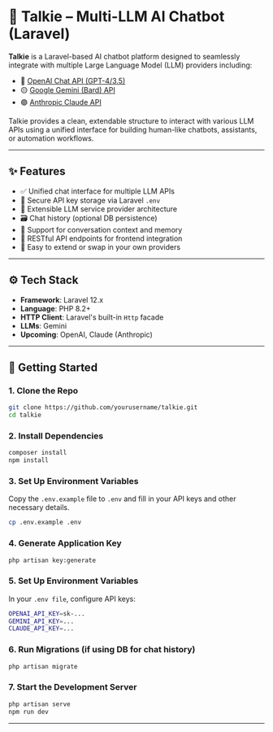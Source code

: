 # 🧠 Talkie – Multi-LLM AI Chatbot (Laravel)

**Talkie** is a Laravel-based AI chatbot platform designed to seamlessly integrate with multiple Large Language Model (LLM) providers including:

- 🔷 [OpenAI Chat API (GPT-4/3.5)](https://platform.openai.com/docs/)
- 🟡 [Google Gemini (Bard) API](https://ai.google.dev/)
- 🟣 [Anthropic Claude API](https://docs.anthropic.com/claude/docs)

Talkie provides a clean, extendable structure to interact with various LLM APIs using a unified interface for building human-like chatbots, assistants, or automation workflows.

---

## ✨ Features

- ✅ Unified chat interface for multiple LLM APIs
- 🔐 Secure API key storage via Laravel `.env`
- 🧩 Extensible LLM service provider architecture
- 🗃️ Chat history (optional DB persistence)
- 🧵 Support for conversation context and memory
- 📡 RESTful API endpoints for frontend integration
- 🔧 Easy to extend or swap in your own providers

---

## ⚙️ Tech Stack

- **Framework**: Laravel 12.x
- **Language**: PHP 8.2+
- **HTTP Client**: Laravel's built-in `Http` facade
- **LLMs**:  Gemini
- **Upcoming**: OpenAI, Claude (Anthropic)

---

## 🚀 Getting Started

### 1. Clone the Repo

```bash
git clone https://github.com/yourusername/talkie.git
cd talkie
```

### 2. Install Dependencies

```bash
composer install
npm install
```

### 3. Set Up Environment Variables

Copy the `.env.example` file to `.env` and fill in your API keys and other necessary details.

```bash
cp .env.example .env
```

### 4. Generate Application Key

```bash
php artisan key:generate
```

### 5. Set Up Environment Variables
In your `.env file`, configure API keys:
```bash
OPENAI_API_KEY=sk-...
GEMINI_API_KEY=...
CLAUDE_API_KEY=...
```

### 6. Run Migrations (if using DB for chat history)

```bash
php artisan migrate
```

### 7. Start the Development Server

```bash
php artisan serve
npm run dev
```

---

